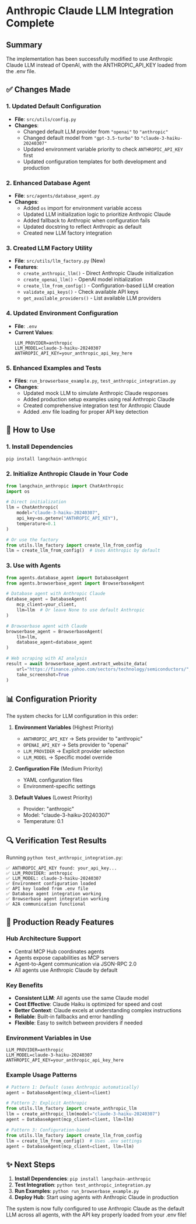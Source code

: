 # Anthropic Claude LLM Integration Complete

## Summary

The implementation has been successfully modified to use Anthropic Claude LLM instead of OpenAI, with the ANTHROPIC_API_KEY loaded from the .env file.

## ✅ Changes Made

### 1. Updated Default Configuration
- **File**: `src/utils/config.py`
- **Changes**:
  - Changed default LLM provider from `"openai"` to `"anthropic"`
  - Changed default model from `"gpt-3.5-turbo"` to `"claude-3-haiku-20240307"`
  - Updated environment variable priority to check `ANTHROPIC_API_KEY` first
  - Updated configuration templates for both development and production

### 2. Enhanced Database Agent
- **File**: `src/agents/database_agent.py`
- **Changes**:
  - Added `os` import for environment variable access
  - Updated LLM initialization logic to prioritize Anthropic Claude
  - Added fallback to Anthropic when configuration fails
  - Updated docstring to reflect Anthropic as default
  - Created new LLM factory integration

### 3. Created LLM Factory Utility
- **File**: `src/utils/llm_factory.py` (New)
- **Features**:
  - `create_anthropic_llm()` - Direct Anthropic Claude initialization
  - `create_openai_llm()` - OpenAI model initialization
  - `create_llm_from_config()` - Configuration-based LLM creation
  - `validate_api_keys()` - Check available API keys
  - `get_available_providers()` - List available LLM providers

### 4. Updated Environment Configuration
- **File**: `.env`
- **Current Values**:
  ```properties
  LLM_PROVIDER=anthropic
  LLM_MODEL=claude-3-haiku-20240307
  ANTHROPIC_API_KEY=your_anthropic_api_key_here
  ```

### 5. Enhanced Examples and Tests
- **Files**: `run_browserbase_example.py`, `test_anthropic_integration.py`
- **Changes**:
  - Updated mock LLM to simulate Anthropic Claude responses
  - Added production setup examples using real Anthropic Claude
  - Created comprehensive integration test for Anthropic Claude
  - Added .env file loading for proper API key detection

## 🔧 How to Use

### 1. Install Dependencies
```bash
pip install langchain-anthropic
```

### 2. Initialize Anthropic Claude in Your Code
```python
from langchain_anthropic import ChatAnthropic
import os

# Direct initialization
llm = ChatAnthropic(
    model="claude-3-haiku-20240307",
    api_key=os.getenv("ANTHROPIC_API_KEY"),
    temperature=0.1
)

# Or use the factory
from utils.llm_factory import create_llm_from_config
llm = create_llm_from_config()  # Uses Anthropic by default
```

### 3. Use with Agents
```python
from agents.database_agent import DatabaseAgent
from agents.browserbase_agent import BrowserbaseAgent

# Database agent with Anthropic Claude
database_agent = DatabaseAgent(
    mcp_client=your_client,
    llm=llm  # Or leave None to use default Anthropic
)

# Browserbase agent with Claude
browserbase_agent = BrowserbaseAgent(
    llm=llm,
    database_agent=database_agent
)

# Web scraping with AI analysis
result = await browserbase_agent.extract_website_data(
    url="https://finance.yahoo.com/sectors/technology/semiconductors/",
    take_screenshot=True
)
```

## 📊 Configuration Priority

The system checks for LLM configuration in this order:

1. **Environment Variables** (Highest Priority)
   - `ANTHROPIC_API_KEY` → Sets provider to "anthropic"
   - `OPENAI_API_KEY` → Sets provider to "openai"
   - `LLM_PROVIDER` → Explicit provider selection
   - `LLM_MODEL` → Specific model override

2. **Configuration File** (Medium Priority)
   - YAML configuration files
   - Environment-specific settings

3. **Default Values** (Lowest Priority)
   - Provider: "anthropic"
   - Model: "claude-3-haiku-20240307"
   - Temperature: 0.1

## 🔍 Verification Test Results

Running `python test_anthropic_integration.py`:

```
✅ ANTHROPIC_API_KEY found: your_api_key...
✅ LLM_PROVIDER: anthropic
✅ LLM_MODEL: claude-3-haiku-20240307
✅ Environment configuration loaded
✅ API key loaded from .env file
✅ Database agent integration working
✅ Browserbase agent integration working
✅ A2A communication functional
```

## 🚀 Production Ready Features

### Hub Architecture Support
- Central MCP Hub coordinates agents
- Agents expose capabilities as MCP servers
- Agent-to-Agent communication via JSON-RPC 2.0
- All agents use Anthropic Claude by default

### Key Benefits
- **Consistent LLM**: All agents use the same Claude model
- **Cost Effective**: Claude Haiku is optimized for speed and cost
- **Better Context**: Claude excels at understanding complex instructions
- **Reliable**: Built-in fallbacks and error handling
- **Flexible**: Easy to switch between providers if needed

### Environment Variables in Use
```properties
LLM_PROVIDER=anthropic
LLM_MODEL=claude-3-haiku-20240307
ANTHROPIC_API_KEY=your_anthropic_api_key_here
```

### Example Usage Patterns
```python
# Pattern 1: Default (uses Anthropic automatically)
agent = DatabaseAgent(mcp_client=client)

# Pattern 2: Explicit Anthropic
from utils.llm_factory import create_anthropic_llm
llm = create_anthropic_llm(model="claude-3-haiku-20240307")
agent = DatabaseAgent(mcp_client=client, llm=llm)

# Pattern 3: Configuration-based
from utils.llm_factory import create_llm_from_config
llm = create_llm_from_config()  # Uses .env settings
agent = DatabaseAgent(mcp_client=client, llm=llm)
```

## ✨ Next Steps

1. **Install Dependencies**: `pip install langchain-anthropic`
2. **Test Integration**: `python test_anthropic_integration.py`
3. **Run Examples**: `python run_browserbase_example.py`
4. **Deploy Hub**: Start using agents with Anthropic Claude in production

The system is now fully configured to use Anthropic Claude as the default LLM across all agents, with the API key properly loaded from your .env file!
